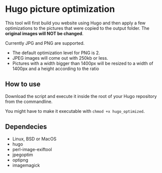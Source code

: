 # Hugo picture optimization

This tool will first build you website using Hugo and then apply a few optimizations to the pictures that were copied to the output folder. The **original images will NOT be changed**.


Currently JPG and PNG are supported.

- The default optimization level for PNG is 2.
- JPEG images will come out with 250kb or less.
- Pictures with a width bigger than 1400px will be resized to a width of 1400px and a height according to the ratio


## How to use

Download the script and execute it inside the root of your Hugo repository from the commandline.

You might have to make it executable with `chmod +x hugo_optimized`.

## Dependecies
- Linux, BSD or MacOS
- hugo
- perl-image-exiftool
- jpegoptim
- optipng
- imagemagick
